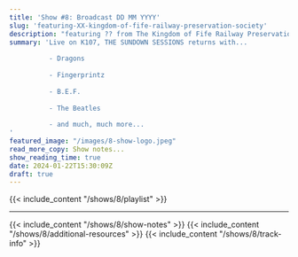 ```yaml
---
title: 'Show #8: Broadcast DD MM YYYY'
slug: 'featuring-XX-kingdom-of-fife-railway-preservation-society'
description: "featuring ?? from The Kingdom of Fife Railway Preservation Society"
summary: 'Live on K107, THE SUNDOWN SESSIONS returns with...
 
          - Dragons
                    
          - Fingerprintz
          
          - B.E.F.
          
          - The Beatles
          
          - and much, much more...
'
featured_image: "/images/8-show-logo.jpeg"
read_more_copy: Show notes...
show_reading_time: true
date: 2024-01-22T15:30:09Z
draft: true
---
```

{{< include_content "/shows/8/playlist" >}}

---

{{< include_content "/shows/8/show-notes" >}}
{{< include_content "/shows/8/additional-resources" >}}
{{< include_content "/shows/8/track-info" >}}